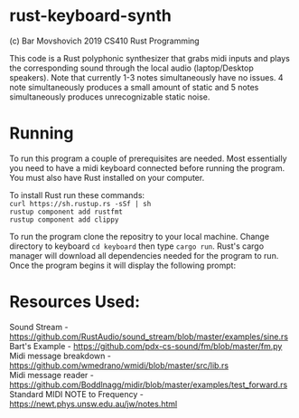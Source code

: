 # rust-keyboard-synth
(c) Bar Movshovich 2019
CS410 Rust Programming

This code is a Rust polyphonic synthesizer that grabs midi inputs and plays the corresponding sound through the local audio (laptop/Desktop speakers). Note that currently 1-3 notes simultaneously have no issues. 4 note simultaneously produces a small amount of static and 5 notes simultaneously produces unrecognizable static noise. 

# Running
To run this program a couple of prerequisites are needed. Most essentially you need to have a midi keyboard connected before running the program. You must also have Rust installed on your computer. 

To install Rust run these commands: <br/>
```curl https://sh.rustup.rs -sSf | sh ```<br/>
```rustup component add rustfmt```<br/>
```rustup component add clippy``` <br/>

To run the program clone the repositry to your local machine. Change directory to keyboard `cd keyboard` then type `cargo run`. Rust's cargo manager will download all dependencies needed for the program to run. Once the program begins it will display the following prompt: 


# Resources Used:
Sound Stream - https://github.com/RustAudio/sound_stream/blob/master/examples/sine.rs <br/>
Bart's Example - https://github.com/pdx-cs-sound/fm/blob/master/fm.py <br/>
Midi message breakdown - https://github.com/wmedrano/wmidi/blob/master/src/lib.rs <br/>
Midi message reader - https://github.com/Boddlnagg/midir/blob/master/examples/test_forward.rs <br/>
Standard MIDI NOTE to Frequency - https://newt.phys.unsw.edu.au/jw/notes.html <br/>

